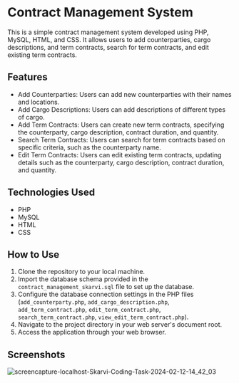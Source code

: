 # Contract Management System

This is a simple contract management system developed using PHP, MySQL, HTML, and CSS. It allows users to add counterparties, cargo descriptions, and term contracts, search for term contracts, and edit existing term contracts.

## Features
- Add Counterparties: Users can add new counterparties with their names and locations.
- Add Cargo Descriptions: Users can add descriptions of different types of cargo.
- Add Term Contracts: Users can create new term contracts, specifying the counterparty, cargo description, contract duration, and quantity.
- Search Term Contracts: Users can search for term contracts based on specific criteria, such as the counterparty name.
- Edit Term Contracts: Users can edit existing term contracts, updating details such as the counterparty, cargo description, contract duration, and quantity.

## Technologies Used
- PHP
- MySQL
- HTML
- CSS

## How to Use
1. Clone the repository to your local machine.
2. Import the database schema provided in the `contract_management_skarvi.sql` file to set up the database.
3. Configure the database connection settings in the PHP files (`add_counterparty.php`, `add_cargo_description.php`, `add_term_contract.php`, `edit_term_contract.php`, `search_term_contract.php`, `view_edit_term_contract.php`).
4. Navigate to the project directory in your web server's document root.
5. Access the application through your web browser.

## Screenshots
![screencapture-localhost-Skarvi-Coding-Task-2024-02-12-14_42_03](https://github.com/nikhilarokkam/Skarvi-Coding-Task/assets/115566678/7a33ee60-c6f0-40ae-87b2-c903c8167b10)
